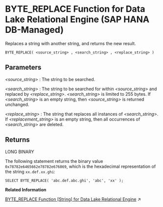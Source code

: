 <!-- loioae74fd6f62dc4cd5b24408ce29a73fa3 -->

# BYTE\_REPLACE Function for Data Lake Relational Engine \(SAP HANA DB-Managed\)

Replaces a string with another string, and returns the new result.



```
BYTE_REPLACE( <source_string> , <search_string> , <replace_string> )
```



<a name="loioae74fd6f62dc4cd5b24408ce29a73fa3__section_q2z_l2l_srb"/>

## Parameters

  *<source\_string\>* 
 :   The string to be searched.

   *<search\_string\>* 
 :   The string to be searched for within *<source\_string\>* and replaced by *<replace\_string\>*. *<search\_string\>* is limited to 255 bytes. If *<search\_string\>* is an empty string, then *<source\_string\>* is returned unchanged.

   *<replace\_string\>* 
 :   The string that replaces all instances of *<search\_string\>*. If *<replacement\_string\>* is an empty string, then all occurrences of *<search\_string\>* are deleted.

 

<a name="loioae74fd6f62dc4cd5b24408ce29a73fa3__section_bnl_m2l_srb"/>

## Returns

LONG BINARY



The following statement returns the binary value `0x78782e6465662e78782e676869`, which is the hexadecimal representation of the string `xx.def.xx.ghi`:

```
SELECT BYTE_REPLACE( 'abc.def.abc.ghi', 'abc', 'xx' );
```

**Related Information**  


[BYTE_REPLACE Function [String] for Data Lake Relational Engine](https://help.sap.com/viewer/19b3964099384f178ad08f2d348232a9/2023_1_QRC/en-US/4d5eb9fb4c7241bd97a13cc36f4caa1c.html "Replaces a string with another string, and returns the new result.") :arrow_upper_right:


